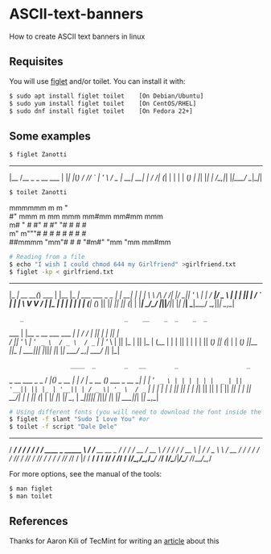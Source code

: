 # ASCII-text-banners
How to create ASCII text banners in linux

## Requisites
You will use [figlet](http://www.figlet.org/) and/or toilet. You can install it with:
```bash
$ sudo apt install figlet toilet    [On Debian/Ubuntu]
$ sudo yum install figlet toilet    [On CentOS/RHEL]
$ sudo dnf install figlet toilet    [On Fedora 22+]
```

## Some examples
```bash
$ figlet Zanotti
```
 _____                 _   _   _ 
|__  /__ _ _ __   ___ | |_| |_(_)
  / // _` | '_ \ / _ \| __| __| |
 / /| (_| | | | | (_) | |_| |_| |
/____\__,_|_| |_|\___/ \__|\__|_|


```bash
$ toilet Zanotti
```                                              
 mmmmmm                        m      m      "   
     #"  mmm   m mm    mmm   mm#mm  mm#mm  mmm   
   m#   "   #  #"  #  #" "#    #      #      #   
  m"    m"""#  #   #  #   #    #      #      #   
 ##mmmm "mm"#  #   #  "#m#"    "mm    "mm  mm#mm 

```bash
# Reading from a file
$ echo "I wish I could chmod 644 my Girlfriend" >girlfriend.txt
$ figlet -kp < girlfriend.txt
```
 ___             _       _       ___                      _      _ 
|_ _| __      __(_) ___ | |__   |_ _|   ___  ___   _   _ | |  __| |
 | |  \ \ /\ / /| |/ __|| '_ \   | |   / __|/ _ \ | | | || | / _` |
 | |   \ V  V / | |\__ \| | | |  | |  | (__| (_) || |_| || || (_| |
|___|   \_/\_/  |_||___/|_| |_| |___|  \___|\___/  \__,_||_| \__,_|
                                                                   
       _                            _    __    _  _    _  _   
  ___ | |__   _ __ ___    ___    __| |  / /_  | || |  | || |  
 / __|| '_ \ | '_ ` _ \  / _ \  / _` | | '_ \ | || |_ | || |_ 
| (__ | | | || | | | | || (_) || (_| | | (_) ||__   _||__   _|
 \___||_| |_||_| |_| |_| \___/  \__,_|  \___/    |_|     |_|  
                                                              
                     ____  _        _   __        _                   _  
 _ __ ___   _   _   / ___|(_) _ __ | | / _| _ __ (_)  ___  _ __    __| | 
| '_ ` _ \ | | | | | |  _ | || '__|| || |_ | '__|| | / _ \| '_ \  / _` | 
| | | | | || |_| | | |_| || || |   | ||  _|| |   | ||  __/| | | || (_| | 
|_| |_| |_| \__, |  \____||_||_|   |_||_|  |_|   |_| \___||_| |_| \__,_|


```bash
# Using different fonts (you will need to download the font inside the folder)
$ figlet -f slant "Sudo I Love You" #or
$ toilet -f script "Dale Dele"
```
   _____           __         ____   __                       __  __           
  / ___/__  ______/ /___     /  _/  / /   ____ _   _____      \ \/ /___  __  __
  \__ \/ / / / __  / __ \    / /   / /   / __ \ | / / _ \      \  / __ \/ / / /
 ___/ / /_/ / /_/ / /_/ /  _/ /   / /___/ /_/ / |/ /  __/      / / /_/ / /_/ / 
/____/\__,_/\__,_/\____/  /___/  /_____/\____/|___/\___/      /_/\____/\__,_/


For more options, see the manual of the tools:
```bash
$ man figlet
$ man toilet
```

## References
Thanks for Aaron Kili of TecMint for writing an [article](https://www.tecmint.com/create-ascii-text-banners-in-linux-terminal/) about this